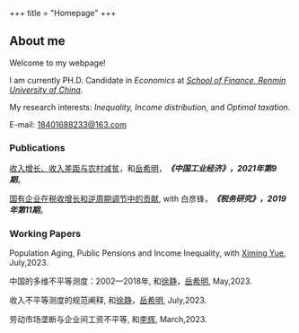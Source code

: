 +++
title = "Homepage"
+++

## About me

Welcome to my webpage!

I am currently PH.D. Candidate in <i>Economics</font></i></font> at <i>[School of Finance, Renmin University of China](http://sf.ruc.edu.cn/)</font></i></font>.

My research interests: <i>Inequality, Income distribution,</font></i></font> and <i>Optimal taxation</font></i></font>. 

E-mail: 18401688233@163.com

### Publications

[收入增长、收入差距与农村减贫](https://kns.cnki.net/kcms2/article/abstract?v=zrtWY6fLGG5XqPh10xfdS9ky7qgZkUb2D-T3C3LzFWdsQnJEFT58In-R5cS4ppY45ymRmZZj_wkS4n_1V2tA5jaEmW8cMZhLqoQ0yR_pOOEgSLlfYS4w03GnjrhAQAwA&uniplatform=NZKPT&language=gb)，和[岳希明](http://sf.ruc.edu.cn/info/1229/8085.htm)，<i><strong>《中国工业经济》，2021年第9期</font></strong></i></font>。

[国有企业在税收增长和逆周期调节中的贡献](https://kns.cnki.net/kcms2/article/abstract?v=zrtWY6fLGG48FvFP1lwrgauF162n4U9etUxLcb8McxmIywg3WuDA_G9kqBSUc92sLNaWk6KZ2VzmrvsOMcjrKxPvE93ztAN1mNLU5rBlQ7XI17CUHwU7Ow0aceGYW0iR&uniplatform=NZKPT&language=gb), with 白彦锋，<i><strong>《税务研究》，2019年第11期</font></strong></i></font>。

### Working Papers

Population Aging, Public Pensions and Income Inequality, with [Ximing Yue](http://sf.ruc.edu.cn/info/1229/8085.htm), July,2023.

中国的多维不平等测度：2002—2018年, 和[徐静](https://isbf.sysu.edu.cn/zh-hans/teacher/273)，[岳希明](http://sf.ruc.edu.cn/info/1229/8085.htm), May,2023.

收入不平等测度的规范阐释, 和[徐静](https://isbf.sysu.edu.cn/zh-hans/teacher/273)，[岳希明](http://sf.ruc.edu.cn/info/1229/8085.htm), July,2023.

劳动市场垄断与企业间工资不平等, 和[李辉](https://huili.netlify.app/), March,2023.
